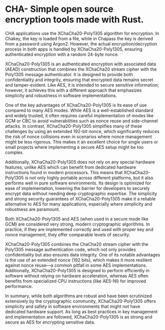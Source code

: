 # CHA- Simple open source encryption tools made with Rust. 





CHA applications use the XChaCha20-Poly1305 algorithm for encryption. In Chakey, the key is loaded from a file, while in Chapass the key is derived from a password using Argon2. However, the actual encryption/decryption process in both apps is handled by XChaCha20-Poly1305, ensuring authenticated encryption with a random 24-byte nonce.

XChaCha20-Poly1305 is an authenticated encryption with associated data (AEAD) construction that combines the XChaCha20 stream cipher with the Poly1305 message authenticator. It is designed to provide both confidentiality and integrity, ensuring that encrypted data remains secret and tamper-evident. Like AES, it is intended to secure sensitive information; however, it achieves this with a different approach that emphasizes simplicity and robustness in software implementations.

One of the key advantages of XChaCha20-Poly1305 is its ease of use compared to many AES modes. While AES is a well-established standard and widely trusted, it often requires careful implementation of modes like GCM or CBC to avoid vulnerabilities such as nonce reuse and side-channel attacks. In contrast, XChaCha20-Poly1305 simplifies many of these challenges by using an extended 192-bit nonce, which significantly reduces the risk of nonce collisions even in scenarios where nonce management might be less rigorous. This makes it an excellent choice for single users or small projects where implementing a secure AES setup might be too complex.

Additionally, XChaCha20-Poly1305 does not rely on any special hardware features, unlike AES which can benefit from dedicated hardware instructions found in modern processors. This means that XChaCha20-Poly1305 is not only highly portable across different platforms, but it also performs well in pure software environments. Its design is optimized for ease of implementation, lowering the barrier for developers to securely encrypt data without needing deep cryptographic expertise. The simplicity and strong security guarantees of XChaCha20-Poly1305 make it a reliable alternative to AES for many applications, especially where simplicity and robustness are paramount.

Both XChaCha20-Poly1305 and AES (when used in a secure mode like GCM) are considered very strong, modern cryptographic algorithms. In practice, if they are implemented correctly and used with proper key and nonce management, they offer comparable levels of security.

XChaCha20-Poly1305 combines the ChaCha20 stream cipher with the Poly1305 message authentication code, which not only provides confidentiality but also ensures data integrity. One of its notable advantages is the use of an extended nonce (192 bits), which makes it more resilient against nonce reuse—a common pitfall in some AES implementations. Additionally, XChaCha20-Poly1305 is designed to perform efficiently in software without relying on hardware acceleration, whereas AES often benefits from specialized CPU instructions (like AES-NI) for improved performance.

In summary, while both algorithms are robust and have been scrutinized extensively by the cryptographic community, XChaCha20-Poly1305 offers simplicity and safety in software environments that might not have dedicated hardware support. As long as best practices in key management and implementation are followed, XChaCha20-Poly1305 is as strong and secure as AES for encrypting sensitive data.
